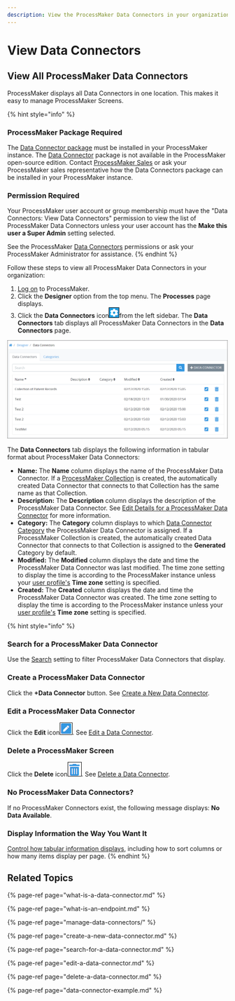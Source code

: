 ```yaml
---
description: View the ProcessMaker Data Connectors in your organization.
---
```


# View Data Connectors

## View All ProcessMaker Data Connectors <a id="view-all-scripts"></a>

ProcessMaker displays all Data Connectors in one location. This makes it easy to manage ProcessMaker Screens.

{% hint style="info" %}
### ProcessMaker Package Required

The [Data Connector package](../../package-development-distribution/package-a-connector/data-connector-package.md) must be installed in your ProcessMaker instance. The [Data Connector](what-is-a-data-connector.md) package is not available in the ProcessMaker open-source edition. Contact [ProcessMaker Sales](https://www.processmaker.com/contact/) or ask your ProcessMaker sales representative how the Data Connectors package can be installed in your ProcessMaker instance.

### Permission Required

Your ProcessMaker user account or group membership must have the "Data Connectors: View Data Connectors" permission to view the list of ProcessMaker Data Connectors unless your user account has the **Make this user a Super Admin** setting selected.

See the ProcessMaker [Data Connectors](../../processmaker-administration/permission-descriptions-for-users-and-groups.md#data-connectors) permissions or ask your ProcessMaker Administrator for assistance.
{% endhint %}

Follow these steps to view all ProcessMaker Data Connectors in your organization:

1. [Log on](../../using-processmaker/log-in.md#log-in) to ProcessMaker.
2. Click the **Designer** option from the top menu. The **Processes** page displays.
3. Click the **Data Connectors** icon![](../../.gitbook/assets/data-connectors-icon-package.png)from the left sidebar. The **Data Connectors** tab displays all ProcessMaker Data Connectors in the **Data Connectors** page.

![&quot;Data Connectors&quot; tab displays all ProcessMaker Data Connectors in your organization](../../.gitbook/assets/view-data-connectors-package.png)

The **Data Connectors** tab displays the following information in tabular format about ProcessMaker Data Connectors:

* **Name:** The **Name** column displays the name of the ProcessMaker Data Connector. If a [ProcessMaker Collection](../../collections/what-is-a-collection.md) is created, the automatically created Data Connector that connects to that Collection has the same name as that Collection.
* **Description:** The **Description** column displays the description of the ProcessMaker Data Connector. See [Edit Details for a ProcessMaker Data Connector](edit-a-data-connector.md#edit-details-for-a-processmaker-data-connector) for more information.
* **Category:** The **Category** column displays to which [Data Connector Category](manage-data-connectors/manage-data-connector-categories/what-is-a-data-connector-category.md) the ProcessMaker Data Connector is assigned. If a ProcessMaker Collection is created, the automatically created Data Connector that connects to that Collection is assigned to the **Generated** Category by default.
* **Modified:** The **Modified** column displays the date and time the ProcessMaker Data Connector was last modified. The time zone setting to display the time is according to the ProcessMaker instance unless your [user profile's](../../using-processmaker/profile-settings.md#change-your-profile-settings) **Time zone** setting is specified.
* **Created:** The **Created** column displays the date and time the ProcessMaker Data Connector was created. The time zone setting to display the time is according to the ProcessMaker instance unless your [user profile's](../../using-processmaker/profile-settings.md#change-your-profile-settings) **Time zone** setting is specified.

{% hint style="info" %}
### Search for a ProcessMaker Data Connector

Use the [Search](search-for-a-data-connector.md) setting to filter ProcessMaker Data Connectors that display.

### Create a ProcessMaker Data Connector

Click the **+Data Connector** button. See [Create a New Data Connector](create-a-new-data-connector.md#create-a-new-processmaker-data-connector).

### Edit a ProcessMaker Data Connector

Click the **Edit** icon![](../../.gitbook/assets/open-modeler-edit-icon-processes-page-processes.png). See [Edit a Data Connector](manage-data-connectors/manage-data-connector-categories/edit-a-data-connector-category.md#edit-a-data-connector-category).

### Delete a ProcessMaker Screen

Click the **Delete** icon![](../../.gitbook/assets/trash-icon-process-modeler-processes.png). See [Delete a Data Connector](delete-a-data-connector.md).

### No ProcessMaker Data Connectors?

If no ProcessMaker Connectors exist, the following message displays: **No Data Available**.

### Display Information the Way You Want It

[Control how tabular information displays](../../using-processmaker/control-how-requests-display-in-a-tab.md), including how to sort columns or how many items display per page.
{% endhint %}

## Related Topics

{% page-ref page="what-is-a-data-connector.md" %}

{% page-ref page="what-is-an-endpoint.md" %}

{% page-ref page="manage-data-connectors/" %}

{% page-ref page="create-a-new-data-connector.md" %}

{% page-ref page="search-for-a-data-connector.md" %}

{% page-ref page="edit-a-data-connector.md" %}

{% page-ref page="delete-a-data-connector.md" %}

{% page-ref page="data-connector-example.md" %}

